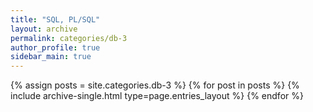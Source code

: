 ```yaml
---
title: "SQL, PL/SQL"
layout: archive
permalink: categories/db-3
author_profile: true
sidebar_main: true
---
```


{% assign posts = site.categories.db-3 %}
{% for post in posts %} {% include archive-single.html type=page.entries_layout %} {% endfor %}